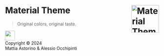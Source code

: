 
# Material Theme [<img src="https://rawcdn.githack.com/material-theme/vsc-material-theme/790fc5d2872f10d5a903f449c90c1fa1502d7e53/logo.png" alt="Material Theme" width="90" height="90" align="right">](https://material-theme.site/)
>Original colors, original taste.


<p align="left">
  <img src="https://rawcdn.githack.com/material-theme/vsc-material-theme/790fc5d2872f10d5a903f449c90c1fa1502d7e53/logo.png" width="32" height="32"/>
  <br />
  Copyright &copy; 2024 <br /> Mattia Astorino & Alessio Occhipinti
</p>

